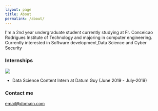 ```yaml
---
layout: page
title: About
permalink: /about/
---
```


I'm a 2nd year undergraduate student currently studying at Fr. Conceicao Rodrigues Institute of Technology and majoring in computer engineering. Currently interested in Software development,Data Science and Cyber Security 

### Internships


<img src="http://bootcamp.datumguy.com/img/DatumGuyLogo.jpg">

* Data Science Content Intern at Datum Guy (June 2019 - July-2019)

### Contact me

[email@domain.com](mailto:jeffysam02@gmail.com)